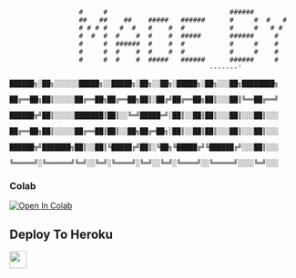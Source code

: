                      #     #                              ######         
                     ##   ##    ##    #####   ######      #     #  #   # 
                     # # # #   #  #   #    #  #           #     #   # #  
                     #  #  #  #    #  #    #  #####       ######     #   
                     #     #  ######  #    #  #           #     #    #   
                     #     #  #    #  #    #  #           #     #    #   
                     #     #  #    #  #####   ######      ######     #   
                                                     -------' 
                                      ██████╗░██╗░░░░░░█████╗░░█████╗░██╗░░██╗░█████╗░██╗░░░██╗████████╗
                                      ██╔══██╗██║░░░░░██╔══██╗██╔══██╗██║░██╔╝██╔══██╗██║░░░██║╚══██╔══╝
                                      ██████╦╝██║░░░░░███████║██║░░╚═╝█████═╝░██║░░██║██║░░░██║░░░██║░░░
                                      ██╔══██╗██║░░░░░██╔══██║██║░░██╗██╔═██╗░██║░░██║██║░░░██║░░░██║░░░
                                      ██████╦╝███████╗██║░░██║╚█████╔╝██║░╚██╗╚█████╔╝╚██████╔╝░░░██║░░░
                                      ╚═════╝░╚══════╝╚═╝░░╚═╝░╚════╝░╚═╝░░╚═╝░╚════╝░░╚═════╝░░░░╚═╝░░░
                                      
                                      
                                      
                                    

### Colab
[![Open In Colab](https://colab.research.google.com/assets/colab-badge.svg)](https://github.com/TeamProXyTiTaN/kali-linux/blob/main/BlackOuT.ipyn)

## Deploy To Heroku

<a href="https://heroku.com/deploy?template=https://github.com/Pratik-Botz/Rojgar)">
     <img height="30px" src="https://img.shields.io/badge/Deploy%20To%20Heroku-blueviolet?style=for-the-badge&logo=heroku">
  </a>
